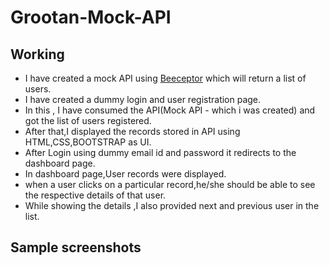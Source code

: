 # Grootan-Mock-API

## Working
* I have created a mock API using <a href="https://beecptor.com">Beeceptor</a> which will return a list of users.
* I have created a dummy login and user registration page.
* In this , I have consumed the API(Mock API - which i was created) and got the list of users registered.
* After that,I displayed the records stored in API using HTML,CSS,BOOTSTRAP as UI.
* After Login using dummy email id and password it redirects to the dashboard page.
* In dashboard page,User records were displayed.
* when a user clicks on a particular record,he/she should be able to see the respective details of that user.
* While showing the details ,I also provided next and previous user in the list.


## Sample screenshots
